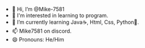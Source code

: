 - 👋 Hi, I’m @Mike-7581
- 👀 I'm interested in learning to program.
- 🌱 I’m currently learning Java☕, Html, Css, Python🐍.
- 📫 Mike7581 on discord.
- 😄 Pronouns: He/Him
